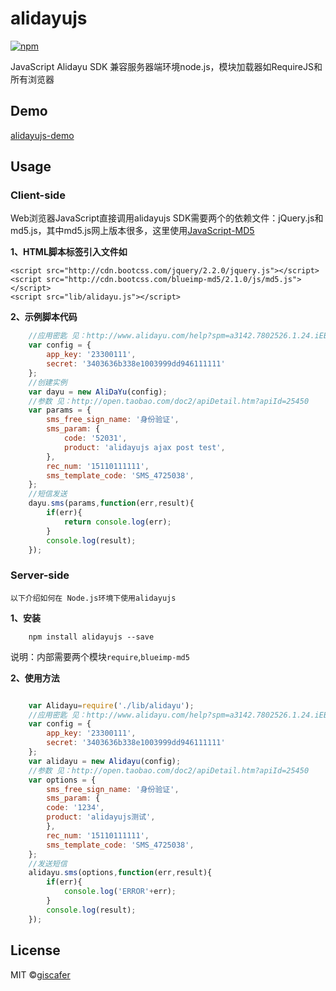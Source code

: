 # alidayujs

[![npm](https://nodei.co/npm/alidayujs.png?downloadRank=true)](https://www.npmjs.com/package/alidayujs)

JavaScript Alidayu SDK 兼容服务器端环境node.js，模块加载器如RequireJS和所有浏览器
 
 
## Demo
 
 [alidayujs-demo](https://github.com/giscafer/alidayujs-demo)
 
## Usage
 
### Client-side
 
 Web浏览器JavaScript直接调用alidayujs SDK需要两个的依赖文件：jQuery.js和md5.js，其中md5.js网上版本很多，这里使用[JavaScript-MD5](https://github.com/blueimp/JavaScript-MD5)
 
 **1、HTML脚本标签引入文件如**
 
    <script src="http://cdn.bootcss.com/jquery/2.2.0/jquery.js"></script>
    <script src="http://cdn.bootcss.com/blueimp-md5/2.1.0/js/md5.js"></script>
    <script src="lib/alidayu.js"></script>
    
**2、示例脚本代码**

```javascript
    //应用密匙 见：http://www.alidayu.com/help?spm=a3142.7802526.1.24.iEB4Yc&_t=1#create
    var config = {
        app_key: '23300111',
        secret: '3403636b338e1003999dd946111111' 
    };
    //创建实例
    var dayu = new AliDaYu(config);
    //参数 见：http://open.taobao.com/doc2/apiDetail.htm?apiId=25450
    var params = {
        sms_free_sign_name: '身份验证',
        sms_param: {
            code: '52031',
            product: 'alidayujs ajax post test',
        },
        rec_num: '15110111111',
        sms_template_code: 'SMS_4725038',
    };
    //短信发送
    dayu.sms(params,function(err,result){
        if(err){
            return console.log(err);
        }
        console.log(result);
    });

```
 
### Server-side

    以下介绍如何在 Node.js环境下使用alidayujs
    
**1、安装**
    
        npm install alidayujs --save
        
 
 说明：内部需要两个模块`require`,`blueimp-md5`
    
**2、使用方法**
 
```javascript

    var Alidayu=require('./lib/alidayu');
    //应用密匙 见：http://www.alidayu.com/help?spm=a3142.7802526.1.24.iEB4Yc&_t=1#create
    var config = {
        app_key: '23300111',
        secret: '3403636b338e1003999dd946111111' 
    };
    var alidayu = new Alidayu(config);
    //参数 见：http://open.taobao.com/doc2/apiDetail.htm?apiId=25450
    var options = {
        sms_free_sign_name: '身份验证',
        sms_param: {
        code: '1234',
        product: 'alidayujs测试',
        },
        rec_num: '15110111111', 
        sms_template_code: 'SMS_4725038',
    };
    //发送短信
    alidayu.sms(options,function(err,result){
        if(err){
            console.log('ERROR'+err);
        }
        console.log(result);
    });


```
 
 
## License
 
MIT ©[giscafer](https://github.com/giscafer)